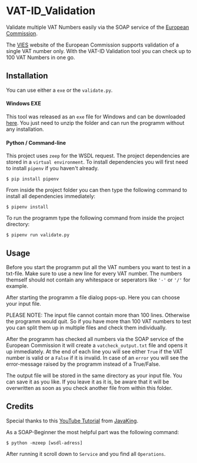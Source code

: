 # VAT-ID_Validation
Validate multiple VAT Numbers easily via the SOAP service of the [European Commission](https://ec.europa.eu/taxation_customs/vies/faq.html#item_18).

The [VIES](https://ec.europa.eu/taxation_customs/vies/vatRequest.html) website of the European Commission supports validation of a single VAT number only. With the VAT-ID Validation tool you can check up to 100 VAT Numbers in one go.

## Installation
You can use either a `exe` or the `validate.py`.

#### Windows EXE

This tool was released as an `exe` file for Windows and can be downloaded [here](). You just need to unzip the folder and can run the programm without any installation.

#### Python / Command-line

This project uses `zeep` for the WSDL request. The project dependencies are stored in a `virtual environment`. To install dependencies you will first need to install `pipenv` if you haven't already.
```
$ pip install pipenv
```

From inside the project folder you can then type the following command to install all dependencies immediately:
```
$ pipenv install
```
To run the programm type the following command from inside the project directory:
```
$ pipenv run validate.py
```

## Usage
Before you start the programm put all the VAT numbers you want to test in a txt-file. Make sure to use a new line for every VAT number. The numbers themself should not contain any whitespace or seperators like `'-'` or `'/'` for example.

After starting the programm a file dialog pops-up. Here you can choose your input file.

PLEASE NOTE: The input file cannot contain more than 100 lines. Otherwise the programm would quit. So if you have more than 100 VAT numbers to test you can split them up in multiple files and check them individually.

After the programm has checked all numbers via the SOAP service of the European Commission it will create a `vatcheck_output.txt` file and opens it up immediately. At the end of each line you will see either `True` if the VAT number is valid or a `False` if it is invalid. In case of an `error` you will see the error-message raised by the programm instead of a True/False.

The output file will be stored in the same directory as your input file. You can save it as you like. If you leave it as it is, be aware that it will be overwritten as soon as you check another file from within this folder.

## Credits

Special thanks to this [YouTube Tutorial](https://www.youtube.com/watch?v=JBYEQjg_znI) from [JavaKing](https://www.youtube.com/channel/UCBbWDoFpLC77cjMyVhmwALw).

As a SOAP-Beginner the most helpful part was the following command:
```
$ python -mzeep [wsdl-adress]
```
After running it scroll down to `Service` and you find all `Operations`.
